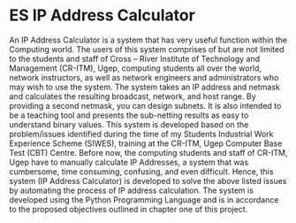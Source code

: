 # ES IP Address Calculator
An IP Address Calculator is a system that has very useful function within the Computing world. The users of this system comprises of but are not limited to the students and staff of Cross – River Institute of Technology and Management (CR-ITM), Ugep, computing students all over the world, network instructors, as well as network engineers and administrators who may wish to use the system. The system takes an IP address and netmask and calculates the resulting broadcast, network, and host range. By providing a second netmask, you can design subnets. It is also intended to be a teaching tool and presents the sub-netting results as easy to understand binary values. This system is developed based on the problem/issues identified during the time of my Students Industrial Work Experience Scheme (SIWES), training at the CR-ITM, Ugep Computer Base Test (CBT) Centre. Before now, the computing students and staff of CR-ITM, Ugep have to manually calculate IP Addresses, a system that was cumbersome, time consuming, confusing, and even difficult. Hence, this system (IP Address Calculator) is developed to solve the above listed issues by automating the process of IP address calculation. The system is developed using the Python Programming Language and is in accordance to the proposed objectives outlined in chapter one of this project.
